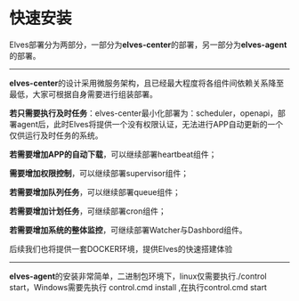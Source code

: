 # 快速安装

Elves部署分为两部分，一部分为**elves-center**的部署，另一部分为**elves-agent**的部署。

---

**elves-center**的设计采用微服务架构，且已经最大程度将各组件间依赖关系降至最低，大家可根据自身需要进行组装部署。

**若只需要执行及时任务**：elves-center最小化部署为：scheduler，openapi，部署agent后，此时Elves将提供一个没有权限认证，无法进行APP自动更新的一个仅供运行及时任务的系统。

**若需要增加APP的自动下载**，可以继续部署heartbeat组件；

**需要增加权限控制**，可以继续部署supervisor组件；

**若需要增加队列任务**，可以继续部署queue组件；

**若需要增加计划任务**，可继续部署cron组件；

**若需要增加系统的整体监控**，可继续部署Watcher与Dashbord组件。

后续我们也将提供一套DOCKER环境，提供Elves的快速搭建体验

---

**elves-agent**的安装非常简单，二进制包环境下，linux仅需要执行./control start，Windows需要先执行 control.cmd install ,在执行control.cmd start

